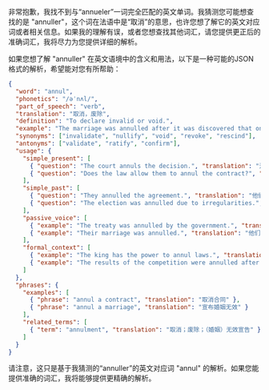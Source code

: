非常抱歉，我找不到与“annueler”一词完全匹配的英文单词。我猜测您可能想查找的是 "annuller"，这个词在法语中是“取消”的意思，也许您想了解它的英文对应词或者相关信息。如果我的理解有误，或者您想查找其他词汇，请您提供更正后的准确词汇，我将尽力为您提供详细的解析。

如果您想了解 "annuller" 在英文语境中的含义和用法，以下是一种可能的JSON格式的解析，希望能对您有所帮助：

```json
{
  "word": "annul",
  "phonetics": "/əˈnʌl/",
  "part_of_speech": "verb",
  "translation": "取消，废除",
  "definition": "To declare invalid or void.",
  "example": "The marriage was annulled after it was discovered that one of the partners was already married.",
  "synonyms": ["invalidate", "nullify", "void", "revoke", "rescind"],
  "antonyms": ["validate", "ratify", "confirm"],
  "usage": {
    "simple_present": [
      { "question": "The court annuls the decision.", "translation": "法庭宣布该决定无效。" },
      { "question": "Does the law allow them to annul the contract?", "translation": "法律允许他们取消合同吗？" }
    ],
    "simple_past": [
      { "question": "They annulled the agreement.", "translation": "他们取消了协议。" },
      { "question": "The election was annulled due to irregularities.", "translation": "由于违规行为，选举被宣布无效。" }
    ],
    "passive_voice": [
      { "example": "The treaty was annulled by the government.", "translation": "该条约被政府废除。" },
      { "example": "Their marriage was annulled.", "translation": "他们的婚姻被宣布无效。" }
    ],
    "formal_context": [
      { "example": "The king has the power to annul laws.", "translation": "国王有权废除法律。" },
      { "example": "The results of the competition were annulled after the cheating scandal.", "translation": "作弊丑闻发生后，比赛结果被宣布无效。" }
    ]
  },
  "phrases": {
    "examples": [
      { "phrase": "annul a contract", "translation": "取消合同" },
      { "phrase": "annul a marriage", "translation": "宣布婚姻无效" }
    ],
    "related_terms": [
      { "term": "annulment", "translation": "取消；废除；（婚姻）无效宣告" }
    ]
  }
}
```

请注意，这只是基于我猜测的“annuller”的英文对应词 "annul" 的解析。如果您能提供准确的词汇，我将能够提供更精确的解析。
 